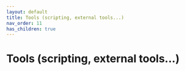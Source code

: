 ```yaml
---
layout: default
title: Tools (scripting, external tools...)
nav_order: 11
has_children: true
---
```

# Tools (scripting, external tools...)
